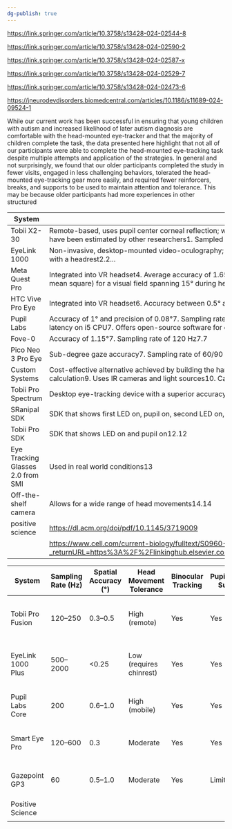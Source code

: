 ```yaml
---
dg-publish: true
---
```


https://link.springer.com/article/10.3758/s13428-024-02544-8

https://link.springer.com/article/10.3758/s13428-024-02590-2

https://link.springer.com/article/10.3758/s13428-024-02587-x

https://link.springer.com/article/10.3758/s13428-024-02529-7

https://link.springer.com/article/10.3758/s13428-024-02473-6

https://jneurodevdisorders.biomedcentral.com/articles/10.1186/s11689-024-09524-1

While our current work has been successful in ensuring that young children with autism and increased likelihood of later autism diagnosis are comfortable with the head-mounted eye-tracker and that the majority of children complete the task, the data presented here highlight that not all of our participants were able to complete the head-mounted eye-tracking task despite multiple attempts and application of the strategies. In general and not surprisingly, we found that our older participants completed the study in fewer visits, engaged in less challenging behaviors, tolerated the head-mounted eye-tracking gear more easily, and required fewer reinforcers, breaks, and supports to be used to maintain attention and tolerance. This may be because older participants had more experiences in other structured



| **System**                        | **Attributes**                                                                                                                                                                                                  | **Source** |     |
| --------------------------------- | --------------------------------------------------------------------------------------------------------------------------------------------------------------------------------------------------------------- | ---------- | --- |
| Tobii X2-30                       | Remote-based, uses pupil center corneal reflection; widely used for pupillometry in ASD studies1. Accuracy and precision have been estimated by other researchers1. Sampled at 30 Hz1.1                         |            |     |
| EyeLink 1000                      | Non-invasive, desktop-mounted video-oculography; sampling rate: 500 Hz; accuracy: 0.25–0.5 degrees2. Stabilizes head with a headrest2.2...                                                                      |            |     |
| Meta Quest Pro                    | Integrated into VR headset4. Average accuracy of 1.652° with a precision of 0.699° (standard deviation) and 0.849° (root mean square) for a visual field spanning 15° during head-free4.4...                    |            |     |
| HTC Vive Pro Eye                  | Integrated into VR headset6. Accuracy between 0.5° and 1.1°7.6...                                                                                                                                               |            |     |
| Pupil Labs                        | Accuracy of 1° and precision of 0.08°7. Sampling rate of 200 Hz with 8.5 ms camera latency and 3-4 ms processing latency on i5 CPU7. Offers open-source software for data analysis with the HTC Vive HMD8.7...  |            |     |
| Fove-0                            | Accuracy of 1.15°7. Sampling rate of 120 Hz7.7                                                                                                                                                                  |            |     |
| Pico Neo 3 Pro Eye                | Sub-degree gaze accuracy7. Sampling rate of 60/90 Hz7.7                                                                                                                                                         |            |     |
| Custom Systems                    | Cost-effective alternative achieved by building the hardware architecture and developing software for gaze vector calculation9. Uses IR cameras and light sources10. Can be integrated with various HMDs10.9... |            |     |
| Tobii Pro Spectrum                | Desktop eye-tracking device with a superior accuracy threshold of 0.3° under optimal conditions11.11                                                                                                            |            |     |
| SRanipal SDK                      | SDK that shows first LED on, pupil on, second LED on, pupil shift12.12                                                                                                                                          |            |     |
| Tobii Pro SDK                     | SDK that shows LED on and pupil on12.12                                                                                                                                                                         |            |     |
| Eye Tracking Glasses 2.0 from SMI | Used in real world conditions13                                                                                                                                                                                 |            |     |
| Off-the-shelf camera              | Allows for a wide range of head movements14.14                                                                                                                                                                  |            |     |
| positive science                  | https://dl.acm.org/doi/pdf/10.1145/3719009                                                                                                                                                                      | .          |     |
|                                   | https://www.cell.com/current-biology/fulltext/S0960-9822(22)00662-5?_returnURL=https%3A%2F%2Flinkinghub.elsevier.com%2Fretrieve%2Fpii%2FS0960982222006625%3Fshowall%3Dtrue                                      |            |     |


| System            | Sampling Rate (Hz) | Spatial Accuracy (°) | Head Movement Tolerance | Binocular Tracking | Pupillometry Support | Hardware Type          | Portability               | Price (CHF Estimate) | Autism Diagnosis Suitability                  | Child-Friendly Use                        |
| ----------------- | ------------------ | -------------------- | ----------------------- | ------------------ | -------------------- | ---------------------- | ------------------------- | -------------------- | --------------------------------------------- | ----------------------------------------- |
| Tobii Pro Fusion  | 120–250            | 0.3–0.5              | High (remote)           | Yes                | Yes                  | Desktop, wearable      | High (Fusion is portable) | 10,000–25,000        | High – used in many ASD studies               | High – short calibration, remote tracking |
| EyeLink 1000 Plus | 500–2000           | <0.25                | Low (requires chinrest) | Yes                | Yes                  | Desktop (camera-based) | Low                       | 30,000–45,000        | Very High – gold standard in research         | Low – chinrest required, long calibration |
| Pupil Labs Core   | 200                | 0.6–1.0              | High (mobile)           | Yes                | Yes                  | Glasses-based          | Very High                 | 1,500–5,000          | Moderate – suitable for exploratory research  | High – lightweight, portable, open tools  |
| Smart Eye Pro     | 120–600            | 0.3                  | Moderate                | Yes                | Yes                  | Camera array           | Low                       | 50,000+              | Low – more focused on automotive applications | Moderate – not optimized for children     |
| Gazepoint GP3     | 60                 | 0.5–1.0              | Moderate                | Yes                | Limited              | Desktop                | Moderate                  | 1,000–2,000          | Low – limited precision and metrics           | Moderate – basic setup, low cost          |
| Positive Science  |                    |                      |                         |                    |                      |                        |                           |                      |                                               |                                           |
|                   |                    |                      |                         |                    |                      |                        |                           |                      |                                               |                                           |
